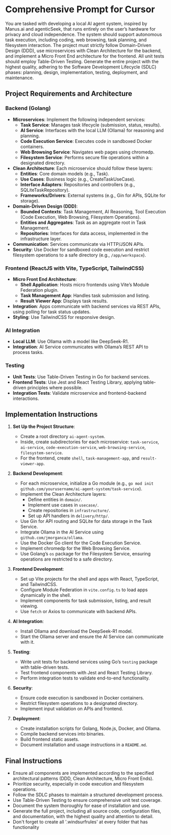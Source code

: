 # Comprehensive Prompt for Cursor

You are tasked with developing a local AI agent system, inspired by Manus.ai and agenticSeek, that runs entirely on the user’s hardware for privacy and cloud independence. The system should support autonomous task execution, including coding, web browsing, task planning, and filesystem interaction. The project must strictly follow Domain-Driven Design (DDD), use microservices with Clean Architecture for the backend, and implement a Micro Front End architecture for the frontend. All unit tests should employ Table-Driven Testing. Generate the entire project with the highest quality, adhering to the Software Development Lifecycle (SDLC) phases: planning, design, implementation, testing, deployment, and maintenance.

## Project Requirements and Architecture

### Backend (Golang)
- **Microservices**: Implement the following independent services:
  - **Task Service**: Manages task lifecycle (submission, status, results).
  - **AI Service**: Interfaces with the local LLM (Ollama) for reasoning and planning.
  - **Code Execution Service**: Executes code in sandboxed Docker containers.
  - **Web Browsing Service**: Navigates web pages using chromedp.
  - **Filesystem Service**: Performs secure file operations within a designated directory.
- **Clean Architecture**: Each microservice should follow these layers:
  - **Entities**: Core domain models (e.g., Task).
  - **Use Cases**: Business logic (e.g., CreateTaskUseCase).
  - **Interface Adapters**: Repositories and controllers (e.g., SQLiteTaskRepository).
  - **Frameworks/Drivers**: External systems (e.g., Gin for APIs, SQLite for storage).
- **Domain-Driven Design (DDD)**:
  - **Bounded Contexts**: Task Management, AI Reasoning, Tool Execution (Code Execution, Web Browsing, Filesystem Operations).
  - **Entities and Aggregates**: Task as an aggregate root in Task Management.
  - **Repositories**: Interfaces for data access, implemented in the infrastructure layer.
- **Communication**: Services communicate via HTTP/JSON APIs.
- **Security**: Use Docker for sandboxed code execution and restrict filesystem operations to a safe directory (e.g., `/app/workspace`).

### Frontend (ReactJS with Vite, TypeScript, TailwindCSS)
- **Micro Front End Architecture**:
  - **Shell Application**: Hosts micro frontends using Vite’s Module Federation plugin.
  - **Task Management App**: Handles task submission and listing.
  - **Result Viewer App**: Displays task results.
- **Integration**: Apps communicate with backend services via REST APIs, using polling for task status updates.
- **Styling**: Use TailwindCSS for responsive design.

### AI Integration
- **Local LLM**: Use Ollama with a model like DeepSeek-R1.
- **Integration**: AI Service communicates with Ollama’s REST API to process tasks.

### Testing
- **Unit Tests**: Use Table-Driven Testing in Go for backend services.
- **Frontend Tests**: Use Jest and React Testing Library, applying table-driven principles where possible.
- **Integration Tests**: Validate microservice and frontend-backend interactions.

## Implementation Instructions

1. **Set Up the Project Structure**:
   - Create a root directory `ai-agent-system`.
   - Inside, create subdirectories for each microservice: `task-service`, `ai-service`, `code-execution-service`, `web-browsing-service`, `filesystem-service`.
   - For the frontend, create `shell`, `task-management-app`, and `result-viewer-app`.

2. **Backend Development**:
   - For each microservice, initialize a Go module (e.g., `go mod init github.com/yourusername/ai-agent-system/task-service`).
   - Implement the Clean Architecture layers:
     - Define entities in `domain/`.
     - Implement use cases in `usecase/`.
     - Create repositories in `infrastructure/`.
     - Set up API handlers in `delivery/http/`.
   - Use Gin for API routing and SQLite for data storage in the Task Service.
   - Integrate Ollama in the AI Service using `github.com/jmorganca/ollama`.
   - Use the Docker Go client for the Code Execution Service.
   - Implement chromedp for the Web Browsing Service.
   - Use Golang’s `os` package for the Filesystem Service, ensuring operations are restricted to a safe directory.

3. **Frontend Development**:
   - Set up Vite projects for the shell and apps with React, TypeScript, and TailwindCSS.
   - Configure Module Federation in `vite.config.ts` to load apps dynamically in the shell.
   - Implement components for task submission, listing, and result viewing.
   - Use `fetch` or Axios to communicate with backend APIs.

4. **AI Integration**:
   - Install Ollama and download the DeepSeek-R1 model.
   - Start the Ollama server and ensure the AI Service can communicate with it.

5. **Testing**:
   - Write unit tests for backend services using Go’s `testing` package with table-driven tests.
   - Test frontend components with Jest and React Testing Library.
   - Perform integration tests to validate end-to-end functionality.

6. **Security**:
   - Ensure code execution is sandboxed in Docker containers.
   - Restrict filesystem operations to a designated directory.
   - Implement input validation on APIs and frontend.

7. **Deployment**:
   - Create installation scripts for Golang, Node.js, Docker, and Ollama.
   - Compile backend services into binaries.
   - Build frontend static assets.
   - Document installation and usage instructions in a `README.md`.

## Final Instructions
- Ensure all components are implemented according to the specified architectural patterns (DDD, Clean Architecture, Micro Front Ends).
- Prioritize security, especially in code execution and filesystem operations.
- Follow the SDLC phases to maintain a structured development process.
- Use Table-Driven Testing to ensure comprehensive unit test coverage.
- Document the system thoroughly for ease of installation and use.
- Generate the full project, including all source code, configuration files, and documentation, with the highest quality and attention to detail.
- Don't forget to create all '.windsurfrules' at every folder that has functionality